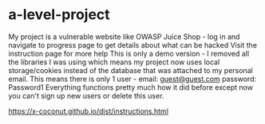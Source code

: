 # a-level-project
My project is a vulnerable website like OWASP Juice Shop - log in and navigate to progress page to get details about what can be hacked
Visit the instruction page for more help
This is only a demo version - I removed all the libraries I was using which means my project now uses local storage/cookies instead of the database that was attached to my personal email.
This means there is only 1 user - email: guest@guest.com password: Password1
Everything functions pretty much how it did before except now you can't sign up new users or delete this user.

https://x-coconut.github.io/dist/instructions.html
